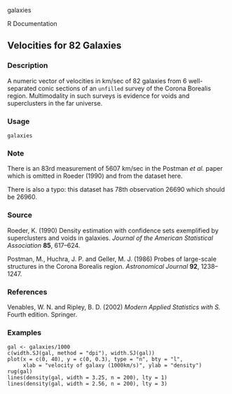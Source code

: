 galaxies

R Documentation

##  Velocities for 82 Galaxies

### Description

A numeric vector of velocities in km/sec of 82 galaxies from 6 well-separated
conic sections of an `unfilled` survey of the Corona Borealis region.
Multimodality in such surveys is evidence for voids and superclusters in the
far universe.

### Usage

    
    galaxies

### Note

There is an 83rd measurement of 5607 km/sec in the Postman _et al._ paper
which is omitted in Roeder (1990) and from the dataset here.

There is also a typo: this dataset has 78th observation 26690 which should be
26960.

### Source

Roeder, K. (1990) Density estimation with confidence sets exemplified by
superclusters and voids in galaxies. _Journal of the American Statistical
Association_ **85**, 617–624.

Postman, M., Huchra, J. P. and Geller, M. J. (1986) Probes of large-scale
structures in the Corona Borealis region. _Astronomical Journal_ **92**,
1238–1247.

### References

Venables, W. N. and Ripley, B. D. (2002) _Modern Applied Statistics with S._
Fourth edition. Springer.

### Examples

    
    gal <- galaxies/1000
    c(width.SJ(gal, method = "dpi"), width.SJ(gal))
    plot(x = c(0, 40), y = c(0, 0.3), type = "n", bty = "l",
         xlab = "velocity of galaxy (1000km/s)", ylab = "density")
    rug(gal)
    lines(density(gal, width = 3.25, n = 200), lty = 1)
    lines(density(gal, width = 2.56, n = 200), lty = 3)

